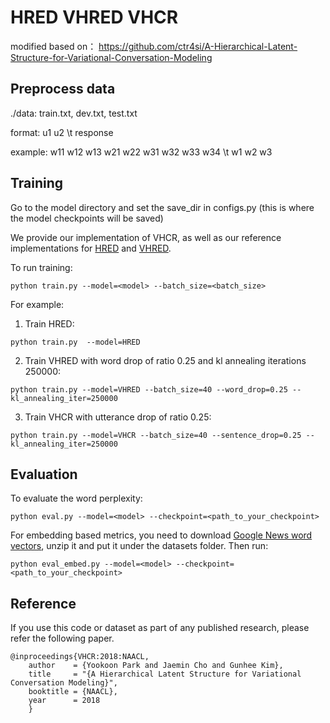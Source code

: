 # HRED VHRED VHCR
modified based on： https://github.com/ctr4si/A-Hierarchical-Latent-Structure-for-Variational-Conversation-Modeling



## Preprocess data
./data: train.txt, dev.txt, test.txt

format: u1 </s> u2 </s> \t response

example: w11 w12 w13 </s> w21 w22 </s> w31 w32 w33 w34 \t w1 w2 w3



## Training
Go to the model directory and set the save_dir in configs.py (this is where the model checkpoints will be saved)

We provide our implementation of VHCR, as well as our reference implementations for [HRED](https://arxiv.org/abs/1507.02221) and [VHRED](https://arxiv.org/abs/1605.06069).

To run training:
```
python train.py --model=<model> --batch_size=<batch_size>
```

For example:
1. Train HRED:
```
python train.py  --model=HRED
```

2. Train VHRED with word drop of ratio 0.25 and kl annealing iterations 250000:
```
python train.py --model=VHRED --batch_size=40 --word_drop=0.25 --kl_annealing_iter=250000
```

3. Train VHCR with utterance drop of ratio 0.25:
```
python train.py --model=VHCR --batch_size=40 --sentence_drop=0.25 --kl_annealing_iter=250000
```




## Evaluation
To evaluate the word perplexity:
```
python eval.py --model=<model> --checkpoint=<path_to_your_checkpoint>
```

For embedding based metrics, you need to download [Google News word vectors](https://drive.google.com/file/d/0B7XkCwpI5KDYNlNUTTlSS21pQmM/edit?usp=sharing), unzip it and put it under the datasets folder.
Then run:
```
python eval_embed.py --model=<model> --checkpoint=<path_to_your_checkpoint>
```


## Reference

If you use this code or dataset as part of any published research, please refer the following paper.

```
@inproceedings{VHCR:2018:NAACL,
    author    = {Yookoon Park and Jaemin Cho and Gunhee Kim},
    title     = "{A Hierarchical Latent Structure for Variational Conversation Modeling}",
    booktitle = {NAACL},
    year      = 2018
    }
```
